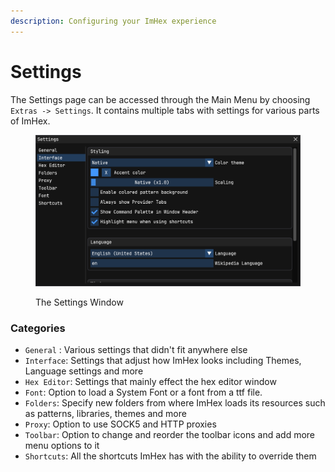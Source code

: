 ```yaml
---
description: Configuring your ImHex experience
---
```


# Settings

The Settings page can be accessed through the Main Menu by choosing `Extras -> Settings`. It contains multiple tabs with settings for various parts of ImHex.

<figure><img src="../.gitbook/assets/image (1) (1).png" alt=""><figcaption><p>The Settings Window</p></figcaption></figure>

### Categories

* `General` : Various settings that didn't fit anywhere else
* `Interface`: Settings that adjust how ImHex looks including Themes, Language settings and more
* `Hex Editor`: Settings that mainly effect the hex editor window
* `Font`: Option to load a System Font or a font from a ttf file.
* `Folders`: Specify new folders from where ImHex loads its resources such as patterns, libraries, themes and more
* `Proxy`: Option to use SOCK5 and HTTP proxies
* `Toolbar`: Option to change and reorder the toolbar icons and add more menu options to it
* `Shortcuts`: All the shortcuts ImHex has with the ability to override them
